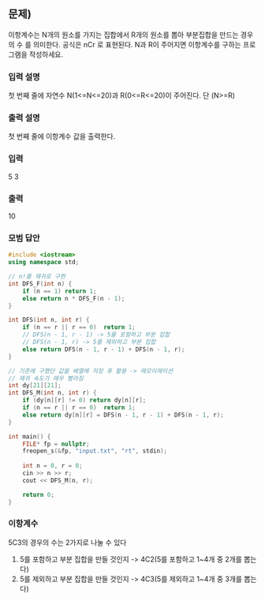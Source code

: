 ﻿## 문제)
이항계수는 N개의 원소를 가지는 집합에서 R개의 원소를 뽑아 부분집합을 만드는 경우의 수
를 의미한다. 공식은 nCr 로 표현된다.
N과 R이 주어지면 이항계수를 구하는 프로그램을 작성하세요.

### 입력 설명
첫 번째 줄에 자연수 N(1<=N<=20)과 R(0<=R<=20)이 주어진다. 단 (N>=R)

### 출력 설명
첫 번째 줄에 이항계수 값을 출력한다.

### 입력
5 3

### 출력
10

### 모범 답안
``` Cpp
#include <iostream>
using namespace std;

// n!를 재귀로 구현
int DFS_F(int n) {
    if (n == 1) return 1;
    else return n * DFS_F(n - 1);
}

int DFS(int n, int r) {
    if (n == r || r == 0)  return 1;
    // DFS(n - 1, r - 1) -> 5를 포함하고 부분 집합
    // DFS(n - 1, r) -> 5를 제외하고 부분 집합
    else return DFS(n - 1, r - 1) + DFS(n - 1, r); 
}

// 기존에 구했던 값을 배열에 저장 후 활용 -> 메모이제이션
// 재귀 속도가 매우 빨라짐
int dy[21][21];
int DFS_M(int n, int r) {
    if (dy[n][r] != 0) return dy[n][r];
    if (n == r || r == 0)  return 1;
    else return dy[n][r] = DFS(n - 1, r - 1) + DFS(n - 1, r);
}

int main() {
    FILE* fp = nullptr;
    freopen_s(&fp, "input.txt", "rt", stdin);
    
    int n = 0, r = 0;
    cin >> n >> r;
    cout << DFS_M(n, r);

    return 0;
}
```

### 이항계수
5C3의 경우의 수는 2가지로 나눌 수 있다
1. 5를 포함하고 부분 집합을 만들 것인지 -> 4C2(5를 포함하고 1~4개 중 2개를 뽑는다)
2. 5를 제외하고 부분 집합을 만들 것인지 -> 4C3(5를 제외하고 1~4개 중 3개를 뽑는다)